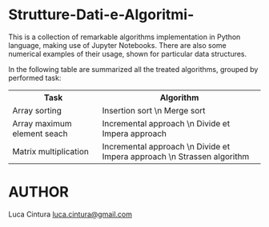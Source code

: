 # Strutture-Dati-e-Algoritmi-

This is a collection of remarkable algorithms implementation in Python language, making use of Jupyter Notebooks. There are also some numerical examples of their usage, shown for particular data structures.

In the following table are summarized all the treated algorithms, grouped by performed task:

<table>
<tr><th>Task		                <th>Algorithm
<tr><td>Array sorting	            <td>Insertion sort \n Merge sort
<tr><td>Array maximum element seach <td>Incremental approach \n Divide et Impera approach 
<tr><td>Matrix multiplication   	<td>Incremental approach \n Divide et Impera approach \n Strassen algorithm
</table>

# AUTHOR

Luca Cintura <luca.cintura@gmail.com> <br />
